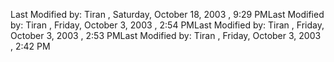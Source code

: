 ﻿Last Modified by: Tiran , Saturday, October 18, 2003 , 9:29 PMLast Modified by: Tiran , Friday, October 3, 2003 , 2:54 PMLast Modified by: Tiran , Friday, October 3, 2003 , 2:53 PMLast Modified by: Tiran , Friday, October 3, 2003 , 2:42 PM